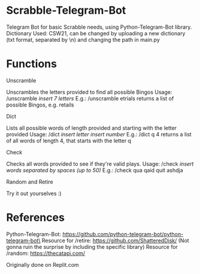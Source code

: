 # Scrabble-Telegram-Bot
 Telegram Bot for basic Scrabble needs, using Python-Telegram-Bot library.
 Dictionary Used: CSW21, can be changed by uploading a new dictionary (txt format, separated by \n) and changing the path in main.py
 
# Functions
 Unscramble
 
 Unscrambles the letters provided to find all possible Bingos
 Usage: /unscramble *insert 7 letters*
 E.g.: /unscramble etrials returns a list of possible Bingos, e.g. retails
 
 
 Dict
 
 Lists all possible words of length provided and starting with the letter provided
 Usage: /dict *insert letter* *insert number*
 E.g.: /dict q 4 returns a list of all words of length 4, that starts with the letter q
 
 
 Check
 
 Checks all words provided to see if they're valid plays.
 Usage: /check *insert words separated by spaces (up to 50)*
 E.g.: /check qua qaid quit ashdja
 
 Random and Retire
 
 Try it out yourselves :)

# References
Python-Telegram-Bot: https://github.com/python-telegram-bot/python-telegram-bot\
Resource for /retire: https://github.com/ShatteredDisk/ (Not gonna ruin the surprise by including the specific library)
Resource for /random: https://thecatapi.com/

Originally done on Replit.com
